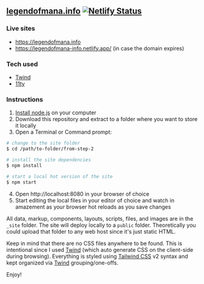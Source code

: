 ## [legendofmana.info](https://legendofmana.info) [![Netlify Status](https://api.netlify.com/api/v1/badges/adad5c62-bc49-4a54-9e64-dfa703207f65/deploy-status)](https://app.netlify.com/sites/legendofmana-info/deploys)

### Live sites
- https://legendofmana.info
- https://legendofmana-info.netlify.app/ (in case the domain expires)

### Tech used
- [Twind](https://twind.dev/)
- [11ty](https://11ty.dev/)

### Instructions
1. [Install node.js](https://nodejs.org/) on your computer
2. Download this repository and extract to a folder where you want to store it locally
3. Open a Terminal or Command prompt:

```bash
# change to the site folder
$ cd /path/to-folder/from-step-2

# install the site dependencies
$ npm install

# start a local hot version of the site
$ npm start
```
4. Open http://localhost:8080 in your browser of choice
5. Start editing the local files in your editor of choice and watch in amazement as your browser hot reloads as you save changes

All data, markup, components, layouts, scripts, files, and images are in the `_site` folder. The site will deploy locally to a `public` folder. Theoretically you could upload that folder to any web host since it's just static HTML.

Keep in mind that there are no CSS files anywhere to be found. This is intentional since I used [Twind](https://twind.dev/) (which auto generate CSS on the client-side during browsing). Everything is styled using [Tailwind CSS](https://tailwindcss.com/) v2 syntax and kept organized via [Twind](https://twind.dev/) grouping/one-offs.

Enjoy!

